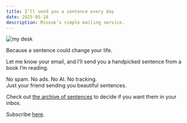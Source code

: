 ```yaml
---
title: I’ll send you a sentence every day
date: 2025-05-18
description: Minsuk’s simple mailing service.
---
```


![my desk](https://bear-images.sfo2.cdn.digitaloceanspaces.com/us/20250518_205452.webp)

Because a sentence could change your life.

Let me know your email, and I’ll send you a handpicked sentence from a book I’m reading.

No spam. No ads. No AI. No tracking.\
Just your friend sending you beautiful sentences.

Check out [the archive of sentences](https://kangminsuk.com/sentences/) to decide if you want them in your inbox.

Subscribe [here](https://tally.so/r/wzkgLa).

